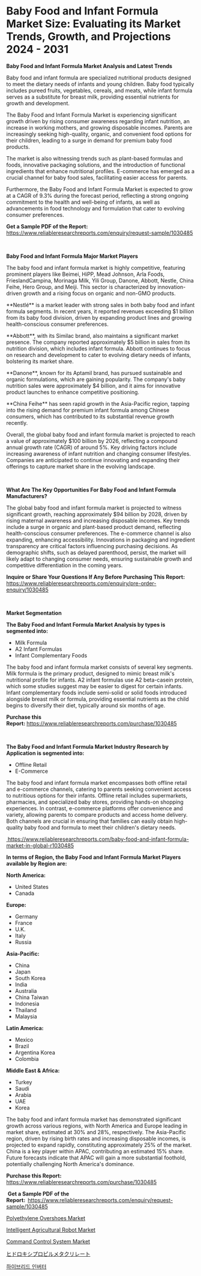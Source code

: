 <p><h1>Baby Food and Infant Formula Market Size: Evaluating its Market Trends, Growth, and Projections 2024 - 2031</h1></p><p><strong>Baby Food and Infant Formula Market Analysis and Latest Trends</strong></p>
<p><p>Baby food and infant formula are specialized nutritional products designed to meet the dietary needs of infants and young children. Baby food typically includes pureed fruits, vegetables, cereals, and meats, while infant formula serves as a substitute for breast milk, providing essential nutrients for growth and development.</p><p>The Baby Food and Infant Formula Market is experiencing significant growth driven by rising consumer awareness regarding infant nutrition, an increase in working mothers, and growing disposable incomes. Parents are increasingly seeking high-quality, organic, and convenient food options for their children, leading to a surge in demand for premium baby food products.</p><p>The market is also witnessing trends such as plant-based formulas and foods, innovative packaging solutions, and the introduction of functional ingredients that enhance nutritional profiles. E-commerce has emerged as a crucial channel for baby food sales, facilitating easier access for parents.</p><p>Furthermore, the Baby Food and Infant Formula Market is expected to grow at a CAGR of 9.3% during the forecast period, reflecting a strong ongoing commitment to the health and well-being of infants, as well as advancements in food technology and formulation that cater to evolving consumer preferences.</p></p>
<p><strong>Get a Sample PDF of the Report:&nbsp;</strong> <a href="https://www.reliableresearchreports.com/enquiry/request-sample/1030485">https://www.reliableresearchreports.com/enquiry/request-sample/1030485</a></p>
<p>&nbsp;</p>
<p><strong>Baby Food and Infant Formula Major Market Players</strong></p>
<p><p>The baby food and infant formula market is highly competitive, featuring prominent players like Beimei, HiPP, Mead Johnson, Arla Foods, FrieslandCampina, Morinaga Milk, Yili Group, Danone, Abbott, Nestle, China Feihe, Hero Group, and Meiji. This sector is characterized by innovation-driven growth and a rising focus on organic and non-GMO products.</p><p>**Nestlé** is a market leader with strong sales in both baby food and infant formula segments. In recent years, it reported revenues exceeding $1 billion from its baby food division, driven by expanding product lines and growing health-conscious consumer preferences.</p><p>**Abbott**, with its Similac brand, also maintains a significant market presence. The company reported approximately $5 billion in sales from its nutrition division, which includes infant formula. Abbott continues to focus on research and development to cater to evolving dietary needs of infants, bolstering its market share.</p><p>**Danone**, known for its Aptamil brand, has pursued sustainable and organic formulations, which are gaining popularity. The company's baby nutrition sales were approximately $4 billion, and it aims for innovative product launches to enhance competitive positioning.</p><p>**China Feihe** has seen rapid growth in the Asia-Pacific region, tapping into the rising demand for premium infant formula among Chinese consumers, which has contributed to its substantial revenue growth recently.</p><p>Overall, the global baby food and infant formula market is projected to reach a value of approximately $100 billion by 2026, reflecting a compound annual growth rate (CAGR) of around 5%. Key driving factors include increasing awareness of infant nutrition and changing consumer lifestyles. Companies are anticipated to continue innovating and expanding their offerings to capture market share in the evolving landscape.</p></p>
<p>&nbsp;</p>
<p><strong>What Are The Key Opportunities For Baby Food and Infant Formula Manufacturers?</strong></p>
<p><p>The global baby food and infant formula market is projected to witness significant growth, reaching approximately $94 billion by 2028, driven by rising maternal awareness and increasing disposable incomes. Key trends include a surge in organic and plant-based product demand, reflecting health-conscious consumer preferences. The e-commerce channel is also expanding, enhancing accessibility. Innovations in packaging and ingredient transparency are critical factors influencing purchasing decisions. As demographic shifts, such as delayed parenthood, persist, the market will likely adapt to changing consumer needs, ensuring sustainable growth and competitive differentiation in the coming years.</p></p>
<p><strong>Inquire or Share Your Questions If Any Before Purchasing This Report:</strong> <a href="https://www.reliableresearchreports.com/enquiry/pre-order-enquiry/1030485">https://www.reliableresearchreports.com/enquiry/pre-order-enquiry/1030485</a></p>
<p>&nbsp;</p>
<p><strong>Market Segmentation</strong></p>
<p><strong>The Baby Food and Infant Formula Market Analysis by types is segmented into:</strong></p>
<p><ul><li>Milk Formula</li><li>A2 Infant Formulas</li><li>Infant Complementary Foods</li></ul></p>
<p><p>The baby food and infant formula market consists of several key segments. Milk formula is the primary product, designed to mimic breast milk's nutritional profile for infants. A2 infant formulas use A2 beta-casein protein, which some studies suggest may be easier to digest for certain infants. Infant complementary foods include semi-solid or solid foods introduced alongside breast milk or formula, providing essential nutrients as the child begins to diversify their diet, typically around six months of age.</p></p>
<p><strong>Purchase this Report:&nbsp;</strong><a href="https://www.reliableresearchreports.com/purchase/1030485">https://www.reliableresearchreports.com/purchase/1030485</a></p>
<p>&nbsp;</p>
<p><strong>The Baby Food and Infant Formula Market Industry Research by Application is segmented into:</strong></p>
<p><ul><li>Offline Retail</li><li>E-Commerce</li></ul></p>
<p><p>The baby food and infant formula market encompasses both offline retail and e-commerce channels, catering to parents seeking convenient access to nutritious options for their infants. Offline retail includes supermarkets, pharmacies, and specialized baby stores, providing hands-on shopping experiences. In contrast, e-commerce platforms offer convenience and variety, allowing parents to compare products and access home delivery. Both channels are crucial in ensuring that families can easily obtain high-quality baby food and formula to meet their children's dietary needs.</p></p>
<p><a href="https://www.reliableresearchreports.com/baby-food-and-infant-formula-market-in-global-r1030485">&nbsp;https://www.reliableresearchreports.com/baby-food-and-infant-formula-market-in-global-r1030485</a></p>
<p><strong>In terms of Region, the Baby Food and Infant Formula Market Players available by Region are:</strong></p>
<p>
    <p> <strong> North America: </strong>
        <ul>
            <li>United States</li>
            <li>Canada</li>
        </ul>
        </p> 
    <p> <strong> Europe: </strong>
        <ul>
            <li>Germany</li>
            <li>France</li>
            <li>U.K.</li>
            <li>Italy</li>
            <li>Russia</li>
        </ul>
        </p> 
    <p> <strong> Asia-Pacific: </strong>
        <ul>
            <li>China</li>
            <li>Japan</li>
            <li>South Korea</li>
            <li>India</li>
            <li>Australia</li>
            <li>China Taiwan</li>
            <li>Indonesia</li>
            <li>Thailand</li>
            <li>Malaysia</li>
        </ul>
        </p> 
    <p> <strong> Latin America: </strong>
        <ul>
            <li>Mexico</li>
            <li>Brazil</li>
            <li>Argentina Korea</li>
            <li>Colombia</li>
        </ul>
        </p> 
    <p> <strong> Middle East & Africa: </strong>
        <ul>
            <li>Turkey</li>
            <li>Saudi</li>
            <li>Arabia</li>
            <li>UAE</li>
            <li>Korea</li>
        </ul>
    </p>
    </p>
<p><p>The baby food and infant formula market has demonstrated significant growth across various regions, with North America and Europe leading in market share, estimated at 30% and 28%, respectively. The Asia-Pacific region, driven by rising birth rates and increasing disposable incomes, is projected to expand rapidly, constituting approximately 25% of the market. China is a key player within APAC, contributing an estimated 15% share. Future forecasts indicate that APAC will gain a more substantial foothold, potentially challenging North America's dominance.</p></p>
<p><strong>Purchase this Report: </strong><a href="https://www.reliableresearchreports.com/purchase/1030485">https://www.reliableresearchreports.com/purchase/1030485</a></p>
<p>&nbsp;<strong>Get a Sample PDF of the Report:&nbsp;&nbsp;</strong><a href="https://www.reliableresearchreports.com/enquiry/request-sample/1030485">https://www.reliableresearchreports.com/enquiry/request-sample/1030485</a></p>
<p><strong></strong></p>
<p><p><a href="https://issuu.com/reportprime-2/docs/polyethylene-overshoes-market-size-_cbcfd21b5c3c16">Polyethylene Overshoes Market</a></p><p><a href="https://issuu.com/reportprime-2/docs/intelligent-agricultural-robot-mark_07b523f03b861e">Intelligent Agricultural Robot Market</a></p><p><a href="https://www.linkedin.com/pulse/command-control-system-market-size-share-analysis-growth-trends-at9ie?trackingId=9Bl58J2tQCGuCvEjqownFQ%3D%3D">Command Control System Market</a></p><p><a href="https://medium.com/@mk4cronn/2024%E5%B9%B4%E3%81%8B%E3%82%892031%E5%B9%B4%E3%81%BE%E3%81%A7%E3%81%AE%E6%9C%9F%E9%96%93%E3%81%AE%E4%B8%96%E7%95%8C%E7%9A%84%E3%81%AA%E3%83%92%E3%83%89%E3%83%AD%E3%82%AD%E3%82%B7%E3%83%97%E3%83%AD%E3%83%94%E3%83%AB%E3%83%A1%E3%82%BF%E3%82%AF%E3%83%AA%E3%83%AC%E3%83%BC%E3%83%88%E5%B8%82%E5%A0%B4%E3%81%AE%E6%A9%9F%E4%BC%9A%E3%81%A8%E4%BA%88%E6%B8%AC-59ca6f56593e">ヒドロキシプロピルメタクリレート</a></p><p><a href="https://medium.com/@aishahocikgt/%ED%95%98%EC%9D%B4%EB%B8%8C%EB%A6%AC%EB%93%9C-%EC%9D%B8%EB%B2%84%ED%84%B0-%EC%8B%9C%EC%9E%A5-%EC%97%AD%ED%95%99-%ED%83%90%EC%83%89-2024%EB%85%84%EB%B6%80%ED%84%B0-2031%EB%85%84%EA%B9%8C%EC%A7%80-%ED%95%98%EC%9D%B4%EB%B8%8C%EB%A6%AC%EB%93%9C-%EC%9D%B8%EB%B2%84%ED%84%B0-%EC%8B%9C%EC%9E%A5%EC%9D%98-%EC%88%98%EC%9D%B5-%EB%B6%84%EC%84%9D-%EB%B0%8F-%EC%84%B1%EC%9E%A5-%EC%98%88%EC%83%81-66024c610049">하이브리드 인버터</a></p></p>